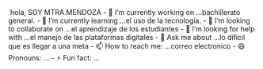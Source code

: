 <img scr="3.jpg"> 
hola, SOY MTRA.MENDOZA
- 🔭 I’m currently working on ...bachillerato general.
- 🌱 I’m currently learning ...el uso de la tecnología.
- 👯 I’m looking to collaborate on ...el aprendizaje de los estudiantes
- 🤔 I’m looking for help with ...el manejo de las plataformas digitales
- 💬 Ask me about ...lo dificil que es llegar a una meta
- 📫 How to reach me: ...correo electronico
- 😄 Pronouns: ...
- ⚡ Fun fact: ...
